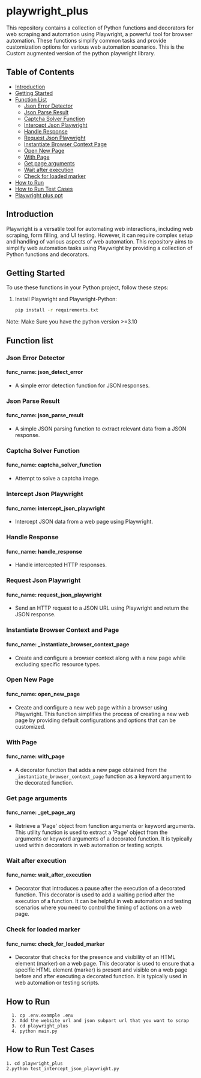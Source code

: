 # playwright_plus
This repository contains a collection of Python functions and decorators for web scraping and automation using Playwright, a powerful tool for browser automation. These functions simplify common tasks and provide customization options for various web automation scenarios. This is the Custom augmented version of the python playwright library.
## Table of Contents
- [Introduction](#introduction)
- [Getting Started](#getting-started)
- [Function List](#function-list)
  - [Json Error Detector](#json-error-detector)
  - [Json Parse Result](#json-parse-result)
  - [Captcha Solver Function](#captcha-solver-function)
  - [Intercept Json Playwright](#intercept-json-playwright)
  - [Handle Response](#handle-response)
  - [Request Json Playwright](#request-json-playwright)
  - [Instantiate Browser Context Page](#instantiate-browser-context-page)
  - [Open New Page](#open-new-page)
  - [With Page](#with-page)
  - [Get page arguments](#get-page-arg)
  - [Wait after execution](#wait-after-execution)
  - [Check for loaded marker](#check-for-loaded-marker)
- [How to Run](#how-to-run)
- [How to Run Test Cases](#how-to-run-test-cases)
- [Playwright plus ppt](playwright_plus_ppt.pdf)

## Introduction

Playwright is a versatile tool for automating web interactions, including web scraping, form filling, and UI testing. However, it can require complex setup and handling of various aspects of web automation. This repository aims to simplify web automation tasks using Playwright by providing a collection of Python functions and decorators.

## Getting Started

To use these functions in your Python project, follow these steps:

1. Install Playwright and Playwright-Python:
   ```bash
   pip install -r requirements.txt
   
Note: Make Sure you have the python version >=3.10
   
## Function list
### Json Error Detector
#### func_name: json_detect_error
* A simple error detection function for JSON responses.

### Json Parse Result
#### func_name: json_parse_result
* A simple JSON parsing function to extract relevant data from a JSON response.

### Captcha Solver Function
#### func_name: captcha_solver_function
* Attempt to solve a captcha image.

### Intercept Json Playwright
#### func_name: intercept_json_playwright
* Intercept JSON data from a web page using Playwright.

### Handle Response
#### func_name: handle_response
* Handle intercepted HTTP responses.

### Request Json Playwright
#### func_name: request_json_playwright
* Send an HTTP request to a JSON URL using Playwright and return the JSON response.

### Instantiate Browser Context and Page
#### func_name: _instantiate_browser_context_page
* Create and configure a browser context along with a new page while excluding specific resource types.

### Open New Page
#### func_name: open_new_page
*   Create and configure a new web page within a browser using Playwright.
    This function simplifies the process of creating a new web page by providing default configurations
    and options that can be customized.

### With Page
#### func_name: with_page
*   A decorator function that adds a new page obtained from the `_instantiate_browser_context_page` function
    as a keyword argument to the decorated function.

### Get page arguments
#### func_name: _get_page_arg
*   Retrieve a 'Page' object from function arguments or keyword arguments.
    This utility function is used to extract a 'Page' object from the arguments or keyword arguments
    of a decorated function. It is typically used within decorators in web automation or testing scripts.

### Wait after execution
#### func_name: wait_after_execution
*   Decorator that introduces a pause after the execution of a decorated function.
    This decorator is used to add a waiting period after the execution of a function.
    It can be helpful in web automation and testing scenarios where you need to
    control the timing of actions on a web page.

### Check for loaded marker
#### func_name: check_for_loaded_marker
*   Decorator that checks for the presence and visibility of an HTML element (marker) on a web page.
    This decorator is used to ensure that a specific HTML element (marker) is present and visible on a web page
    before and after executing a decorated function. It is typically used in web automation or testing scripts.


## How to Run
```
  1. cp .env.example .env
  2. Add the website url and json subpart url that you want to scrap 
  3. cd playwright_plus
  4. python main.py
```

## How to Run Test Cases
 ```
 1. cd playwright_plus
 2.python test_intercept_json_playwright.py
```